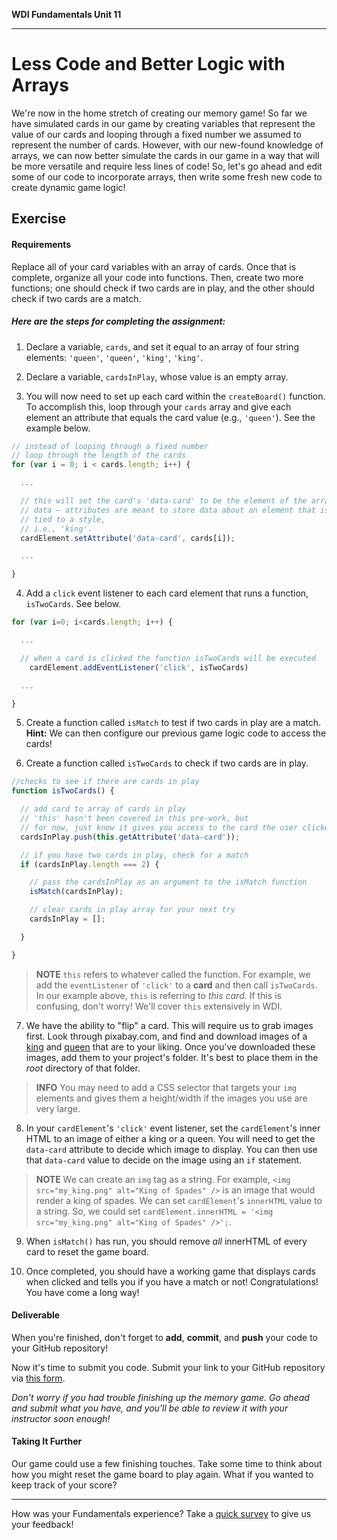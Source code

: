 **WDI Fundamentals Unit 11**

---

# Less Code and Better Logic with Arrays

We're now in the home stretch of creating our memory game! So far we have simulated cards in our game by creating variables that represent the value of our cards and looping through a fixed number we assumed to represent the number of cards. However, with our new-found knowledge of arrays, we can now better simulate the cards in our game in a way that will be more versatile and require less lines of code! So, let's go ahead and edit some of our code to incorporate arrays, then write some fresh new code to create dynamic game logic!

## Exercise

#### Requirements

Replace all of your card variables with an array of cards. Once that is complete, organize all your code into functions. Then, create two more functions; one should check if two cards are in play, and the other should check if two cards are a match.

##### Here are the steps for completing the assignment:

1) Declare a variable, `cards`, and set it equal to an array of four string elements: `'queen'`, `'queen'`, `'king'`, `'king'`.


2) Declare a variable, `cardsInPlay`, whose value is an empty array.


3) You will now need to set up each card within the `createBoard()` function. To accomplish this, loop through your `cards` array and give each element an attribute that equals the card value (e.g., `'queen'`). See the example below.

```js
// instead of looping through a fixed number
// loop through the length of the cards
for (var i = 0; i < cards.length; i++) {

  ...

  // this will set the card's 'data-card' to be the element of the array
  // data — attributes are meant to store data about an element that is not
  // tied to a style,
  // i.e., 'king'.
  cardElement.setAttribute('data-card', cards[i]);

  ...

}
```

4) Add a `click` event listener to each card element that runs a function, `isTwoCards`. See below.

```js
for (var i=0; i<cards.length; i++) {

  ...

  // when a card is clicked the function isTwoCards will be executed
    cardElement.addEventListener('click', isTwoCards)

  ...

}

```

5) Create a function called `isMatch` to test if two cards in play are a match. **Hint:** We can then configure our previous game logic code to access the cards!


6) Create a function called `isTwoCards` to check if two cards are in play.

```js
//checks to see if there are cards in play
function isTwoCards() {

  // add card to array of cards in play
  // 'this' hasn't been covered in this pre-work, but
  // for now, just know it gives you access to the card the user clicked on
  cardsInPlay.push(this.getAttribute('data-card'));

  // if you have two cards in play, check for a match
  if (cardsInPlay.length === 2) {

    // pass the cardsInPlay as an argument to the isMatch function
    isMatch(cardsInPlay);

    // clear cards in play array for your next try
    cardsInPlay = [];

  }

}
```

>  **NOTE** `this` refers to whatever called the function. For example, we add the `eventListener` of `'click'` to a **card** and then call `isTwoCards`. In our example above, `this` is referring to _this card_. If this is confusing, don't worry! We'll cover `this` extensively in WDI.

7) We have the ability to "flip" a card. This will require us to grab images first. Look through pixabay.com, and find and download images of a [king](https://pixabay.com/en/photos/?image_type=&cat=&min_width=&min_height=&q=playing+cards+king+&order=popular) and [queen](https://pixabay.com/en/photos/?image_type=&cat=&min_width=&min_height=&q=playing+cards+queen+&order=popular) that are to your liking. Once you've downloaded these images, add them to your project's folder. It's best to place them in the _root_ directory of that folder.

> **INFO** You may need to add a CSS selector that targets your `img` elements and gives them a height/width if the images you use are very large.

8) In your `cardElement`'s `'click'` event listener, set the `cardElement`'s inner HTML to an image of either a king or a queen. You will need to get the `data-card` attribute to decide which image to display. You can then use that `data-card` value to decide on the image using an `if` statement.

>  **NOTE** We can create an `img` tag as a string. For example, `<img src="my_king.png" alt="King of Spades" />` is an image that would render a king of spades. We can set `cardElement`'s `innerHTML` value to a string. So, we could set `cardElement.innerHTML = '<img src="my_king.png" alt="King of Spades" />';`.

9) When `isMatch()` has run, you should remove _all_ innerHTML of every card to reset the game board.

10) Once completed, you should have a working game that displays cards when clicked and tells you if you have a match or not! Congratulations! You have come a long way!

#### Deliverable

When you're finished, don't forget to **add**, **commit**, and **push** your code to your GitHub repository!

Now it's time to submit you code. Submit your link to your GitHub repository via [this form](https://ga-immersives.typeform.com/to/UHC5Yp).

*Don't worry if you had trouble finishing up the memory game. Go ahead and submit what you have, and you'll be able to review it with your instructor soon enough!*

#### Taking It Further

Our game could use a few finishing touches. Take some time to think about how you might reset the game board to play again. What if you wanted to keep track of your score?

---
How was your Fundamentals experience? Take a [quick survey](feedback.md) to give us your feedback!
